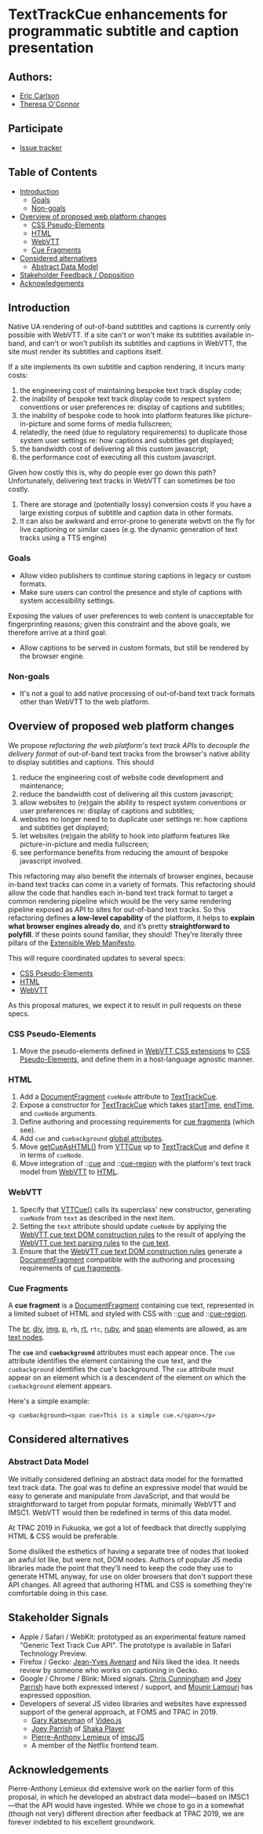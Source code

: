 # TextTrackCue enhancements for programmatic subtitle and caption presentation

## Authors:

- [Eric Carlson](https://github.com/eric-carlson)
- [Theresa O'Connor](https://github.com/hober)

## Participate

- [Issue tracker](https://github.com/WebKit/explainers/labels/text%20tracks)

## Table of Contents

<!-- START doctoc generated TOC please keep comment here to allow auto update -->
<!-- DON'T EDIT THIS SECTION, INSTEAD RE-RUN doctoc TO UPDATE -->


- [Introduction](#introduction)
  - [Goals](#goals)
  - [Non-goals](#non-goals)
- [Overview of proposed web platform changes](#overview-of-proposed-web-platform-changes)
  - [CSS Pseudo-Elements](#css-pseudo-elements)
  - [HTML](#html)
  - [WebVTT](#webvtt)
  - [Cue Fragments](#cue-fragments)
- [Considered alternatives](#considered-alternatives)
  - [Abstract Data Model](#abstract-data-model)
- [Stakeholder Feedback / Opposition](#stakeholder-feedback--opposition)
- [Acknowledgements](#acknowledgements)

<!-- END doctoc generated TOC please keep comment here to allow auto update -->

## Introduction

Native UA rendering of out-of-band subtitles and captions is currently
only possible with WebVTT. If a site can't or won't make its subtitles
available in-band, and can't or won't publish its subtitles and captions
in WebVTT, the site must render its subtitles and captions itself.

If a site implements its own subtitle and caption rendering, it incurs
many costs:

1. the engineering cost of maintaining bespoke text track display code;
2. the inability of bespoke text track display code to respect system
   conventions or user preferences re: display of captions and
   subtitles;
3. the inability of bespoke code to hook into platform features like
   picture-in-picture and some forms of media fullscreen;
4. relatedly, the need (due to regulatory requirements) to duplicate
   those system user settings re: how captions and subtitles get
   displayed;
5. the bandwidth cost of delivering all this custom javascript;
6. the performance cost of executing all this custom javascript.

Given how costly this is, why do people ever go down this path?
Unfortunately, delivering text tracks in WebVTT can sometimes be too
costly.

1. There are storage and (potentially lossy) conversion costs if you
   have a large existing corpus of subtitle and caption data in other
   formats.
2. It can also be awkward and error-prone to generate webvtt on the fly
   for live captioning or similar cases (e.g. the dynamic generation of
   text tracks using a TTS engine)

### Goals

* Allow video publishers to continue storing captions in legacy or
  custom formats.
* Make sure users can control the presence and style of captions with
  system accessibility settings.

Exposing the values of user preferences to web content is unacceptable
for fingerprinting reasons; given this constraint and the above goals,
we therefore arrive at a third goal:

* Allow captions to be served in custom formats, but still be rendered
  by the browser engine.

### Non-goals

* It's not a goal to add native processing of out-of-band text track
  formats other than WebVTT to the web platform.
   
## Overview of proposed web platform changes

We propose *refactoring the web platform's text track APIs* to *decouple
the delivery format* of out-of-band text tracks from the browser's
native ability to display subtitles and captions. This should

1. reduce the engineering cost of website code development and
   maintenance;
2. reduce the bandwidth cost of delivering all this custom javascript;
3. allow websites to (re)gain the ability to respect system conventions
   or user preferences re: display of captions and subtitles;
4. websites no longer need to to duplicate user settings re: how
   captions and subtitles get displayed;
5. let websites (re)gain the ability to hook into platform features like
   picture-in-picture and media fullscreen;
6. see performance benefits from reducing the amount of bespoke
   javascript involved.
   
This refactoring may also benefit the internals of browser engines,
because in-band text tracks can come in a variety of formats. This
refactoring should allow the code that handles each in-band text track
format to target a common rendering pipeline which would be the very
same rendering pipeline exposed as API to sites for out-of-band text
tracks. So this refactoring defines **a low-level capability** of the
platform, it helps to **explain what browser engines already do**, and
it’s pretty **straightforward to polyfill**. If these points sound
familiar, they should! They’re literally three pillars of the
[Extensible Web Manifesto][].

This will require coordinated updates to several specs:

* [CSS Pseudo-Elements][]
* [HTML][]
* [WebVTT][]

As this proposal matures, we expect it to result in pull requests on
these specs.

### CSS Pseudo-Elements

1. Move the pseudo-elements defined in [WebVTT CSS extensions][] to
   [CSS Pseudo-Elements][], and define them in a host-language agnostic
   manner.

### HTML

1. Add a [DocumentFragment][] `cueNode` attribute to [TextTrackCue][].
2. Expose a constructor for [TextTrackCue][] which takes
   [startTime][], [endTime][], and `cueNode` arguments.
3. Define authoring and processing requirements for [cue fragments][]
   (which see).
4. Add `cue` and `cuebackground` [global attributes][].
5. Move [getCueAsHTML()][] from [VTTCue][] up to [TextTrackCue][] and
   define it in terms of `cueNode`.
6. Move integration of ::[cue][] and ::[cue-region][] with the
   platform's text track model from [WebVTT][] to [HTML][].

### WebVTT

1. Specify that [VTTCue()]() calls its superclass' new constructor,
   generating `cueNode` from `text` as described in the next item.
2. Setting the `text` attribute should update `cueNode` by applying the
   [WebVTT cue text DOM construction rules][] to the result of applying
   the [WebVTT cue text parsing rules][] to the [cue text][].
3. Ensure that the [WebVTT cue text DOM construction rules][] generate a
   [DocumentFragment][] compatible with the authoring and processing
   requirements of [cue fragments][].

### Cue Fragments

A **cue fragment** is a [DocumentFragment][] containing cue text,
represented in a limited subset of HTML and styled with CSS with
::[cue][] and ::[cue-region][].

The [br][], [div][], [img][], [p][], `rb`, [rt][], `rtc`, [ruby][], and
[span][] elements are allowed, as are [text nodes][].

The **`cue`** and **`cuebackground`** attributes must each appear once.
The `cue` attribute identifies the element containing the cue text, and
the `cuebackground` identifies the cue's background. The `cue` attribute
must appear on an element which is a descendent of the element on which
the `cuebackground` element appears.

Here's a simple example:

```<p cuebackground><span cue>This is a simple cue.</span></p>```

## Considered alternatives

### Abstract Data Model

We initially considered defining an abstract data model for the
formatted text track data. The goal was to define an expressive model
that would be easy to generate and manipulate from JavaScript, and that
would be straightforward to target from popular formats, minimally
WebVTT and IMSC1. WebVTT would then be redefined in terms of this data
model.

At TPAC 2019 in Fukuoka, we got a lot of feedback that directly
supplying HTML & CSS would be preferable.

Some disliked the esthetics of having a separate tree of nodes that
looked an awful lot like, but were not, DOM nodes. Authors of popular JS
media libraries made the point that they'll need to keep the code they
use to generate HTML anyway, for use on older browsers that don't
support these API changes. All agreed that authoring HTML and CSS is
something they're comfortable doing in this case.

## Stakeholder Signals

* Apple / Safari / WebKit: prototyped as an experimental feature named "Generic Text Track Cue API". The prototype is available in Safari Technology Preview.
* Firefox / Gecko: [Jean-Yves Avenard](https://github.com/jyavenard) and Nils liked the idea. It needs review by someone who works on captioning in Gecko.
* Google / Chrome / Blink: Mixed signals. [Chris Cunningham](https://github.com/chcunningham) and [Joey Parrish](https://github.com/joeyparrish) have both expressed interest / support, and [Mounir Lamouri](https://github.com/mounirlamouri) has expressed opposition.
* Developers of several JS video libraries and websites have expressed support of the general approach, at FOMS and TPAC in 2019.
    * [Gary Katsevman](https://github.com/gkatsev) of [Video.js](https://github.com/videojs)
    * [Joey Parrish](https://github.com/joeyparrish) of [Shaka Player](https://github.com/google/shaka-player)
    * [Pierre-Anthony Lemieux](https://github.com/palemieux) of [imscJS](https://github.com/sandflow/imscJS)
    * A member of the Netflix frontend team.
  
## Acknowledgements

Pierre-Anthony Lemieux did extensive work on the earlier form of this
proposal, in which he developed an abstract data model—based on
IMSC1—that the API would have ingested. While we chose to go in a
somewhat (though not very) different direction after feedback at TPAC
2019, we are forever indebted to his excellent groundwork.

[CSS Pseudo-Elements]: https://drafts.csswg.org/css-pseudo-4/
[DocumentFragment]: https://dom.spec.whatwg.org/#documentfragment
[Extensible Web Manifesto]: https://github.com/extensibleweb/manifesto
[HTML]: https://html.spec.whatwg.org/multipage/
[TextTrackCue]: https://html.spec.whatwg.org/multipage/media.html#texttrackcue
[VTTCue]: https://w3c.github.io/webvtt/#vttcue
[WebVTT CSS extensions]: https://w3c.github.io/webvtt/#css-extensions
[WebVTT cue text DOM construction rules]: https://w3c.github.io/webvtt/#dom-construction-rules
[WebVTT cue text parsing rules]: https://w3c.github.io/webvtt/#webvtt-cue-text-parsing-rules
[WebVTT]: https://w3c.github.io/webvtt/
[br]: https://html.spec.whatwg.org/multipage/text-level-semantics.html#the-br-element
[cue fragment]: #cue-fragments
[cue fragments]: #cue-fragments
[cue text]: https://w3c.github.io/webvtt/#cue-text
[cue-region]: https://w3c.github.io/webvtt/#css-extensions
[cue]: https://w3c.github.io/webvtt/#css-extensions
[div]: https://html.spec.whatwg.org/multipage/grouping-content.html#the-div-element
[endTime]: https://html.spec.whatwg.org/multipage/media.html#dom-texttrackcue-endtime
[getCueAsHTML()]: https://w3c.github.io/webvtt/#dom-vttcue-getcueashtml
[global attributes]: https://html.spec.whatwg.org/multipage/dom.html#global-attributes
[img]: https://html.spec.whatwg.org/multipage/embedded-content.html#the-img-element
[p]: https://html.spec.whatwg.org/multipage/grouping-content.html#the-p-element
[rt]: https://html.spec.whatwg.org/multipage/text-level-semantics.html#the-rt-element
[ruby]: https://html.spec.whatwg.org/multipage/text-level-semantics.html#the-ruby-element
[span]: https://html.spec.whatwg.org/multipage/text-level-semantics.html#the-span-element
[startTime]: https://html.spec.whatwg.org/multipage/media.html#dom-texttrackcue-starttime
[style attributes]: https://html.spec.whatwg.org/multipage/dom.html#the-style-attribute
[style element]: https://html.spec.whatwg.org/multipage/semantics.html#the-style-element
[text nodes]: https://dom.spec.whatwg.org/#interface-text
